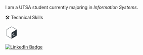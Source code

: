 I am a UTSA student currently majoring in *Information Systems*.

:hammer_and_wrench: Technical Skills
<div>
  <img src="https://github.com/devicons/devicon/blob/master/icons/bash/bash-plain.svg" title="Bash" alt="bash" width="40" height="40"/>&nbsp;
</div>
<p> </p>
<div id="badges">
  <a href="www.linkedin.com/in/imaad-ali-1b5626233/">
    <img src="https://img.shields.io/badge/LinkedIn-blue?style=for-the-badge&logo=linkedin&logoColor=white" alt="LinkedIn Badge"/>
</div>
